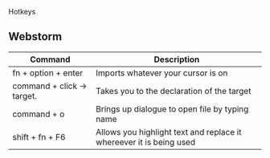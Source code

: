 Hotkeys

## Webstorm

| Command                                 | Description                                                               |
| --------------------------------------- | --------------------------------------------------------------------------|
| fn + option + enter                     | Imports whatever your cursor is on                                        |
| command + click -> target.              | Takes you to the declaration of the target                                |
| command + o                             | Brings up dialogue to open file by typing name                            |
| shift + fn + F6                         | Allows you highlight text and replace it whereever it is being used	      |